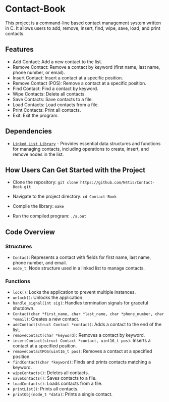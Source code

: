 # Contact-Book
This project is a command-line based contact management system written in C. It allows users to add, remove, insert, find, wipe, save, load, and print contacts.
## Features
-  Add Contact: Add a new contact to the list.
-  Remove Contact: Remove a contact by keyword (first name, last name, phone number, or email).
-  Insert Contact: Insert a contact at a specific position.
-  Remove Contact (POS): Remove a contact at a specific position.
-  Find Contact: Find a contact by keyword.
-  Wipe Contacts: Delete all contacts.
-  Save Contacts: Save contacts to a file.
-  Load Contacts: Load contacts from a file.
-  Print Contacts: Print all contacts.
-  Exit: Exit the program.
## Dependencies
- <a href="https://github.com/N4tis/Linked-List">`Linked List Library`</a> - Provides essential data structures and functions for managing contacts, including operations to create, insert, and remove nodes in the list.
## How Users Can Get Started with the Project
- Clone the repository:
`git clone https://github.com/N4tis/Contact-Book.git`

- Navigate to the project directory:
`cd Contact-Book`

- Compile the library:
`make`

- Run the compiled program:
`./a.out`

## Code Overview
### Structures
- `Contact`: Represents a contact with fields for first name, last name, phone number, and email.
- `node_t`: Node structure used in a linked list to manage contacts.
### Functions
-  `lock()`: Locks the application to prevent multiple instances.
-  `unlock()`: Unlocks the application.
-  `handle_signal(int sig)`: Handles termination signals for graceful shutdown.
-  `Contact(char *first_name, char *last_name, char *phone_number, char *email)`: Creates a new contact.
-  `addContact(struct Contact *contact)`: Adds a contact to the end of the list.
-  `removeContact(char *keyword)`: Removes a contact by keyword.
-  `insertContact(struct Contact *contact, uint16_t pos)`: Inserts a contact at a specified position.
-  `removeContactPOS(uint16_t pos)`: Removes a contact at a specified position.
-  `findContact(char *keyword)`: Finds and prints contacts matching a keyword.
-  `wipeContacts()`: Deletes all contacts.
-  `saveContacts()`: Saves contacts to a file.
-  `loadContacts()`: Loads contacts from a file.
-  `printList()`: Prints all contacts.
-  `printObj(node_t *data)`: Prints a single contact.
